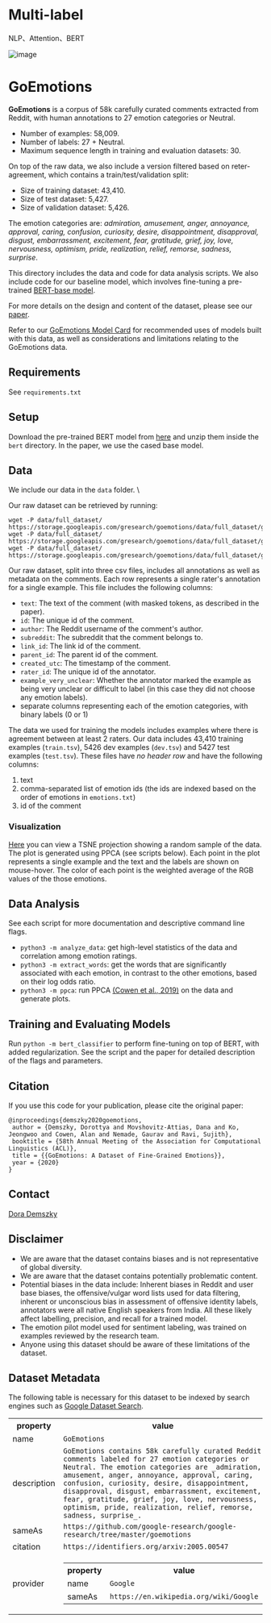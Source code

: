 # Multi-label
NLP、Attention、BERT

![image](https://github.com/user-attachments/assets/d791027a-0764-4e46-9a9e-c04b2f79edd4)

# GoEmotions

**GoEmotions** is a corpus of 58k carefully curated comments extracted from Reddit,
with human annotations to 27 emotion categories or Neutral.

* Number of examples: 58,009.
* Number of labels: 27 + Neutral.
* Maximum sequence length in training and evaluation datasets: 30.

On top of the raw data, we also include a version filtered based on reter-agreement, which contains a train/test/validation split:

* Size of training dataset: 43,410.
* Size of test dataset: 5,427.
* Size of validation dataset: 5,426.

The emotion categories are: _admiration, amusement, anger, annoyance, approval,
caring, confusion, curiosity, desire, disappointment, disapproval, disgust,
embarrassment, excitement, fear, gratitude, grief, joy, love, nervousness,
optimism, pride, realization, relief, remorse, sadness, surprise_.


This directory includes the data and code for data analysis scripts. We also
include code for our baseline model, which involves fine-tuning a pre-trained
[BERT-base model](https://github.com/google-research/bert).

For more details on the design and content of the dataset, please see our
[paper](https://arxiv.org/abs/2005.00547).

Refer to our [GoEmotions Model Card](goemotions_model_card.pdf) for recommended
uses of models built with this data, as well as considerations and limitations
relating to the GoEmotions data.

## Requirements

See `requirements.txt`

## Setup

Download the pre-trained BERT model from
[here](https://github.com/google-research/bert) and unzip them inside the
`bert` directory. In the paper, we use the cased base model.

## Data

We include our data in the `data` folder. \

Our raw dataset can be retrieved by running:

```
wget -P data/full_dataset/ https://storage.googleapis.com/gresearch/goemotions/data/full_dataset/goemotions_1.csv
wget -P data/full_dataset/ https://storage.googleapis.com/gresearch/goemotions/data/full_dataset/goemotions_2.csv
wget -P data/full_dataset/ https://storage.googleapis.com/gresearch/goemotions/data/full_dataset/goemotions_3.csv
```

Our raw dataset, split into three csv files, includes all annotations as well as metadata on the comments. Each row represents a single rater's annotation for a single example. This file includes the following columns:

* `text`: The text of the comment (with masked tokens, as described in the paper).
* `id`: The unique id of the comment.
* `author`: The Reddit username of the comment's author.
* `subreddit`: The subreddit that the comment belongs to.
* `link_id`: The link id of the comment.
* `parent_id`: The parent id of the comment.
* `created_utc`: The timestamp of the comment.
* `rater_id`: The unique id of the annotator.
* `example_very_unclear`: Whether the annotator marked the example as being very unclear or difficult to label (in this case they did not choose any emotion labels).
* separate columns representing each of the emotion categories, with binary labels (0 or 1)

The data we used for training the models includes examples where there is agreement between at least 2 raters. Our data includes 43,410 training examples (`train.tsv`), 5426 dev examples (`dev.tsv`) and 5427 test examples (`test.tsv`). These files have _no header row_ and have the following columns:

1. text
2. comma-separated list of emotion ids (the ids are indexed based on the order of emotions in `emotions.txt`)
3. id of the comment


### Visualization

[Here](https://nlp.stanford.edu/~ddemszky/goemotions/tsne.html) you can view a TSNE projection showing a random sample of the data. The plot is generated using PPCA (see scripts below). Each point in the plot represents a single example and the text and the labels are shown on mouse-hover. The color of each point is the weighted average of the RGB values of the those emotions.


## Data Analysis

See each script for more documentation and descriptive command line flags.

*   `python3 -m analyze_data`: get high-level statistics of the
    data and correlation among emotion ratings.
*   `python3 -m extract_words`: get the words that are significantly
    associated with each emotion, in contrast to the other emotions, based on
    their log odds ratio.
*   `python3 -m ppca`: run PPCA
    [(Cowen et al., 2019)](https://www.nature.com/articles/s41562-019-0533-6) on
    the data and generate plots.

## Training and Evaluating Models

Run `python -m bert_classifier` to perform fine-tuning on top of
BERT, with added regularization. See the script and the paper for detailed
description of the flags and parameters.

## Citation

If you use this code for your publication, please cite the original paper:

```
@inproceedings{demszky2020goemotions,
 author = {Demszky, Dorottya and Movshovitz-Attias, Dana and Ko, Jeongwoo and Cowen, Alan and Nemade, Gaurav and Ravi, Sujith},
 booktitle = {58th Annual Meeting of the Association for Computational Linguistics (ACL)},
 title = {{GoEmotions: A Dataset of Fine-Grained Emotions}},
 year = {2020}
}
```

## Contact

[Dora Demszky](https://nlp.stanford.edu/~ddemszky/index.html)

## Disclaimer
- We are aware that the dataset contains biases and is not representative of global diversity.
- We are aware that the dataset contains potentially problematic content.
- Potential biases in the data include: Inherent biases in Reddit and user base biases, the offensive/vulgar word lists used for data filtering, inherent or unconscious bias in assessment of offensive identity labels, annotators were all native English speakers from India. All these likely affect labelling, precision, and recall for a trained model.
- The emotion pilot model used for sentiment labeling, was trained on examples reviewed by the research team.
- Anyone using this dataset should be aware of these limitations of the dataset.

## Dataset Metadata
The following table is necessary for this dataset to be indexed by search
engines such as <a href="https://g.co/datasetsearch">Google Dataset Search</a>.

<div itemscope itemtype="http://schema.org/Dataset">
  <table>
    <tr>
      <th>property</th>
      <th>value</th>
    </tr>
    <tr>
      <td>name</td>
      <td><code itemprop="name">GoEmotions</code></td>
    </tr>
    <tr>
      <td>description</td>
      <td><code itemprop="description">GoEmotions contains 58k carefully curated Reddit comments labeled for 27 emotion categories or Neutral. The emotion categories are _admiration, amusement, anger, annoyance, approval, caring, confusion, curiosity, desire, disappointment, disapproval, disgust, embarrassment, excitement, fear, gratitude, grief, joy, love, nervousness, optimism, pride, realization, relief, remorse, sadness, surprise_.</code></td>
    </tr>
    <tr>
      <td>sameAs</td>
      <td><code itemprop="sameAs">https://github.com/google-research/google-research/tree/master/goemotions</code></td>
    </tr>
    <tr>
      <td>citation</td>
      <td><code itemprop="citation">https://identifiers.org/arxiv:2005.00547</code></td>
    </tr>
    <tr>
      <td>provider</td>
      <td>
        <div itemscope="" itemtype="http://schema.org/Organization" itemprop="provider">
          <table>
            <tbody><tr>
              <th>property</th>
              <th>value</th>
            </tr>
            <tr>
              <td>name</td>
              <td><code itemprop="name">Google</code></td>
            </tr>
            <tr>
              <td>sameAs</td>
              <td><code itemprop="sameAs">https://en.wikipedia.org/wiki/Google</code></td>
            </tr>
          </tbody></table>
        </div>
      </td>
    </tr>
  </table>
</div>

